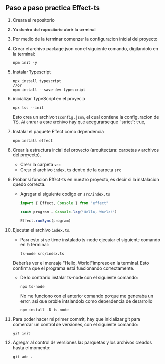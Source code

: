 ## Paso a paso practica Effect-ts
1. Creara el repositorio
2. Ya dentro del repositorio abrir la terminal 
3. Por medio de la terminar comenzar la configuracion inicial del proyecto
4. Crear el archivo package.json con el siguiente comando, digitandolo en la terminal:
    ```
    npm init -y
    ```
5. Instalar Typescript
    ```
    npx install typescript
    //or
    npm install --save-dev typescript
    ```
6. inicializar TypeScript en el proyecto
    ```
    npx tsc --init
    ```
    Esto crea un archivo `tsconfig.json`, el cual contiene la configuracion de TS. Al entrar a este archivo hay que acegurarse que "strict": true,
7. Instalar el paquete Effect como dependencia
    ```
    npm install effect
    ```
8. Crear la estructura incial del proyecto (arquitectura: carpetas y archivos del proyecto).
    * Crear la carpeta `src`
    * Crear el archivo `index.ts` dentro de la carpeta `src`
9. Probar si funcion Effect-ts en nuestro proyecto, es decir si la instalacion quedo correcta. 
    * Agregar el siguiente codigo en `src/index.ts`
        ```ts
        import { Effect, Console } from "effect"
 
        const program = Console.log("Hello, World!")
 
        Effect.runSync(program)
        ```

10. Ejecutar el archivo `index.ts`.
    * Para esto si se tiene instalado ts-node ejecutar el siguiente comando en la terminal:
        ```
        ts-node src/index.ts
        ```
    Deberías ver el mensaje "Hello, World!"impreso en la terminal. Esto confirma que el programa está funcionando correctamente.
    * De lo contrario instalar ts-node con el siguiente comando:
        ```
        npx ts-node
        ```
        No me funciono con el anterior comando porque me generaba un error, asi que proble intslandolo como dependencia de desarrollo
        ```
        npm install -D ts-node
        ```

11. Para poder hacer mi primer commit, hay que inicializar git para comenzar un control de versiones, con el siguiente comando:
    ```
    git init
    ```
12. Agregar al control de versiones las parquetas y los archivos creados hasta el momento:
    ```
    git add .
    ```